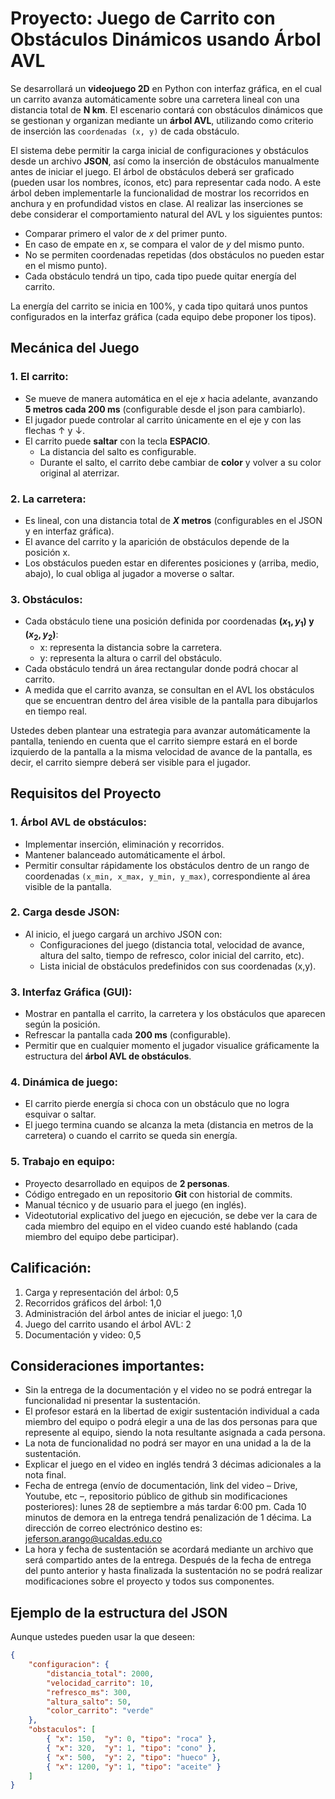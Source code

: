 # Proyecto: Juego de Carrito con Obstáculos Dinámicos usando Árbol AVL

Se desarrollará un **videojuego 2D** en Python con interfaz gráfica, en el cual un carrito avanza automáticamente sobre una carretera lineal con una distancia total de **N km**. El escenario contará con obstáculos dinámicos que se gestionan y organizan mediante un **árbol AVL**, utilizando como criterio de inserción las `coordenadas (x, y)` de cada obstáculo.

El sistema debe permitir la carga inicial de configuraciones y obstáculos desde un archivo **JSON**, así como la inserción de obstáculos manualmente antes de iniciar el juego. El árbol de obstáculos deberá ser graficado (pueden usar los nombres, íconos, etc) para representar cada nodo. A este árbol deben implementarle la funcionalidad de mostrar los recorridos en anchura y en profundidad vistos en clase. Al realizar las inserciones se debe considerar el comportamiento natural del AVL y los siguientes puntos:

- Comparar primero el valor de $x$ del primer punto.
- En caso de empate en $x$, se compara el valor de $y$ del mismo punto.
- No se permiten coordenadas repetidas (dos obstáculos no pueden estar en el mismo punto).
- Cada obstáculo tendrá un tipo, cada tipo puede quitar energía del carrito.

La energía del carrito se inicia en 100%, y cada tipo quitará unos puntos configurados en la interfaz gráfica (cada equipo debe proponer los tipos).

## Mecánica del Juego

### 1. El carrito:
- Se mueve de manera automática en el eje $x$ hacia adelante, avanzando **5 metros cada 200 ms** (configurable desde el json para cambiarlo).
- El jugador puede controlar al carrito únicamente en el eje y con las flechas ↑ y ↓.
- El carrito puede **saltar** con la tecla **ESPACIO**.
  - La distancia del salto es configurable.
  - Durante el salto, el carrito debe cambiar de **color** y volver a su color original al aterrizar.

### 2. La carretera:
- Es lineal, con una distancia total de **$X$ metros** (configurables en el JSON y en interfaz gráfica).
- El avance del carrito y la aparición de obstáculos depende de la posición x.
- Los obstáculos pueden estar en diferentes posiciones y (arriba, medio, abajo), lo cual obliga al jugador a moverse o saltar.

### 3. Obstáculos:
- Cada obstáculo tiene una posición definida por coordenadas **$(x_1, y_1)$ y $(x_2, y_2)$**:
  - x: representa la distancia sobre la carretera.
  - y: representa la altura o carril del obstáculo.
- Cada obstáculo tendrá un área rectangular donde podrá chocar al carrito.
- A medida que el carrito avanza, se consultan en el AVL los obstáculos que se encuentran dentro del área visible de la pantalla para dibujarlos en tiempo real.

Ustedes deben plantear una estrategia para avanzar automáticamente la pantalla, teniendo en cuenta que el carrito siempre estará en el borde izquierdo de la pantalla a la misma velocidad de avance de la pantalla, es decir, el carrito siempre deberá ser visible para el jugador.

## Requisitos del Proyecto

### 1. Árbol AVL de obstáculos:
- Implementar inserción, eliminación y recorridos.
- Mantener balanceado automáticamente el árbol.
- Permitir consultar rápidamente los obstáculos dentro de un rango de coordenadas `(x_min, x_max, y_min, y_max)`, correspondiente al área visible de la pantalla.

### 2. Carga desde JSON:
- Al inicio, el juego cargará un archivo JSON con:
  - Configuraciones del juego (distancia total, velocidad de avance, altura del salto, tiempo de refresco, color inicial del carrito, etc).
  - Lista inicial de obstáculos predefinidos con sus coordenadas (x,y).

### 3. Interfaz Gráfica (GUI):
- Mostrar en pantalla el carrito, la carretera y los obstáculos que aparecen según la posición.
- Refrescar la pantalla cada **200 ms** (configurable).
- Permitir que en cualquier momento el jugador visualice gráficamente la estructura del **árbol AVL de obstáculos**.

### 4. Dinámica de juego:
- El carrito pierde energía si choca con un obstáculo que no logra esquivar o saltar.
- El juego termina cuando se alcanza la meta (distancia en metros de la carretera) o cuando el carrito se queda sin energía.

### 5. Trabajo en equipo:
- Proyecto desarrollado en equipos de **2 personas**.
- Código entregado en un repositorio **Git** con historial de commits.
- Manual técnico y de usuario para el juego (en inglés).
- Videotutorial explicativo del juego en ejecución, se debe ver la cara de cada miembro del equipo en el video cuando esté hablando (cada miembro del equipo debe participar).

## Calificación:
1. Carga y representación del árbol: 0,5
2. Recorridos gráficos del árbol: 1,0
3. Administración del árbol antes de iniciar el juego: 1,0
4. Juego del carrito usando el árbol AVL: 2
5. Documentación y video: 0,5

## Consideraciones importantes:
- Sin la entrega de la documentación y el video no se podrá entregar la funcionalidad ni presentar la sustentación.
- El profesor estará en la libertad de exigir sustentación individual a cada miembro del equipo o podrá elegir a una de las dos personas para que represente al equipo, siendo la nota resultante asignada a cada persona.
- La nota de funcionalidad no podrá ser mayor en una unidad a la de la sustentación.
- Explicar el juego en el video en inglés tendrá 3 décimas adicionales a la nota final.
- Fecha de entrega (envío de documentación, link del video – Drive, Youtube, etc –, repositorio público de github sin modificaciones posteriores): lunes 28 de septiembre a más tardar 6:00 pm. Cada 10 minutos de demora en la entrega tendrá penalización de 1 décima. La dirección de correo electrónico destino es: jeferson.arango@ucaldas.edu.co
- La hora y fecha de sustentación se acordará mediante un archivo que será compartido antes de la entrega. Después de la fecha de entrega del punto anterior y hasta finalizada la sustentación no se podrá realizar modificaciones sobre el proyecto y todos sus componentes.

## Ejemplo de la estructura del JSON
Aunque ustedes pueden usar la que deseen:
```json
{
    "configuracion": {
        "distancia_total": 2000,
        "velocidad_carrito": 10,
        "refresco_ms": 300,
        "altura_salto": 50,
        "color_carrito": "verde"
    },
    "obstaculos": [
        { "x": 150,  "y": 0, "tipo": "roca" },
        { "x": 320,  "y": 1, "tipo": "cono" },
        { "x": 500,  "y": 2, "tipo": "hueco" },
        { "x": 1200, "y": 1, "tipo": "aceite" }
    ]
}
```